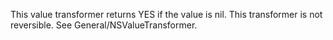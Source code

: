 This value transformer returns YES if the value is nil. This transformer is not reversible. See General/NSValueTransformer.